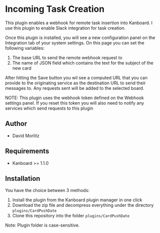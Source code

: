 Incoming Task Creation
======================

This plugin enables a webhook for remote task insertion into Kanboard.  I use this plugin to enable Slack integration for task creation.

Once this plugin is installed, you will see a new configuration panel on the Integration tab of your system settings.  On this page you can set the following variables:
1) The base URL to send the remote webhook request to
2) The name of JSON field which contains the text for the subject of the new card

After hitting the Save button you wil see a computed URL that you can provide to the originating service as the destination URL to send their messages to.  Any requests sent will be added to the selected board.

NOTE: This plugin uses the webhook token defined on the Webhook settings panel.  If you reset this token you will also need to notify any services which send requests to this plugin

Author
------

- David Morlitz

Requirements
------------

- Kanboard >= 1.1.0

Installation
------------

You have the choice between 3 methods:

1. Install the plugin from the Kanboard plugin manager in one click
2. Download the zip file and decompress everything under the directory `plugins/CardPushDate`
3. Clone this repository into the folder `plugins/CardPushDate`

Note: Plugin folder is case-sensitive.
